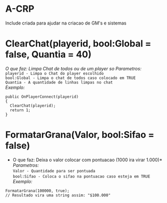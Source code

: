# A-CRP

Include criada para ajudar na criacao de GM's e sistemas

# ClearChat(playerid, bool:Global = false, Quantia = 40)
*O que faz: Limpa Chat de todos ou de um player so*
*Parametros:*\
`playerid - Limpa o Chat do player escolhido`\
`bool:Global - Limpa o chat de todos caso colocado em TRUE`\
`Quantia - A quantidade de linhas limpas no chat`\
*Exemplo:*
```
public OnPlayerConnect(playerid)
{
  ClearChat(playerid);
  return 1;
}
```

# FormatarGrana(Valor, bool:Sifao = false)

* O que faz: Deixa o valor colocar com pontuacao (1000 ira virar 1.000)*
*Parametros:*\
`Valor - Quantidade para ser pontuada`\
`bool:Sifao - Coloca o sifao na pontuacao caso esteja em TRUE`\
*Exemplo:*
```
FormatarGrana(100000, true);
// Resultado vira uma string assim: "$100.000"
```
